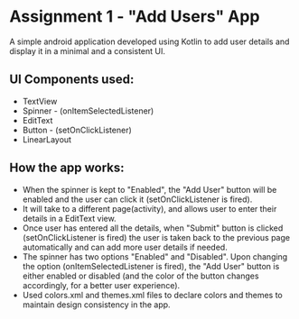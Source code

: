 
# Assignment 1 - "Add Users" App

A simple android application developed using Kotlin to add user details and display it in a minimal and a consistent UI.


## UI Components used:
 - TextView
 - Spinner - (onItemSelectedListener)
 - EditText
 - Button - (setOnClickListener)
 - LinearLayout

## How the app works:
- When the spinner is kept to "Enabled", the "Add User" button will be enabled and the user can click it (setOnClickListener is fired).
- It will take to a different page(activity), and allows user to enter their details in a EditText view. 
- Once user has entered all the details, when "Submit" button is clicked (setOnClickListener is fired) the user is taken back to the previous page automatically and can add more user details if needed.
- The spinner has two options "Enabled" and "Disabled". Upon changing the option (onItemSelectedListener is fired), the "Add User" button is either enabled or disabled (and the color of the button changes accordingly, for a better user experience).
- Used colors.xml and themes.xml files to declare colors and themes to maintain design consistency in the app.

